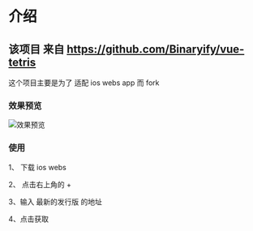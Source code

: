 

# 介绍 

## 该项目 来自 https://github.com/Binaryify/vue-tetris

这个项目主要是为了 适配 ios webs app 而 fork

### 效果预览
![效果预览](https://img.alicdn.com/tps/TB1Ag7CNXXXXXaoXXXXXXXXXXXX-320-483.gif)


### 使用  

1、 下载 ios webs

2、 点击右上角的 + 

3、输入 最新的发行版 的地址 

4、点击获取 



